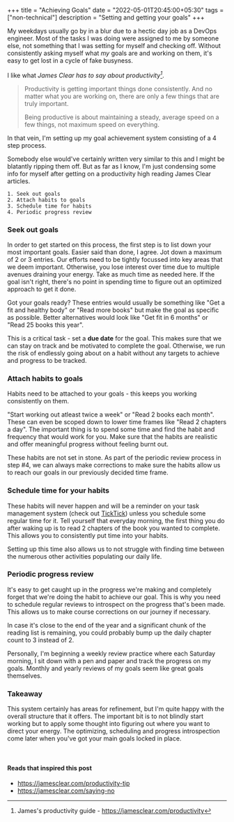 +++
title = "Achieving Goals"
date = "2022-05-01T20:45:00+05:30"
tags = ["non-technical"]
description = "Setting and getting your goals"
+++

My weekdays usually go by in a blur due to a hectic day job as a DevOps engineer. Most of the tasks I was doing were assigned to me by someone else, not something that I was setting for myself and checking off. Without consistently asking myself what *my* goals are and working on them, it's easy to get lost in a cycle of fake busyness. 

I like what <cite>James Clear has to say about productivity[^1]</cite>. 

> Productivity is getting important things done consistently. And no matter what you are working on, there are only a few things that are truly important.
>  
> Being productive is about maintaining a steady, average speed on a few things, not maximum speed on everything. 

[^1]: James's productivity guide - https://jamesclear.com/productivity

In that vein, I'm setting up my goal achievement system consisting of a 4 step process.

Somebody else would've certainly written very similar to this and I might be blatantly ripping them off. But as far as I know, I'm just condensing some info for myself after getting on a productivity high reading James Clear articles.

    1. Seek out goals
    2. Attach habits to goals
    3. Schedule time for habits
    4. Periodic progress review

### Seek out goals
In order to get started on this process, the first step is to list down your most important goals. Easier said than done, I agree. Jot down a maximum of 2 or 3 entries. Our efforts need to be tightly focussed into key areas that we deem important. Otherwise, you lose interest over time due to multiple avenues draining your energy. Take as much time as needed here. If the goal isn't right, there's no point in spending time to figure out an optimized approach to get it done.

Got your goals ready? These entries would usually be something like "Get a fit and healthy body" or "Read more books" but make the goal as specific as possible. Better alternatives would look like "Get fit in 6 months" or "Read 25 books this year".

This is a critical task - set a **due date** for the goal. This makes sure that we can stay on track and be motivated to complete the goal. Otherwise, we run the risk of endlessly going about on a habit without any targets to achieve and progress to be tracked.

### Attach habits to goals
Habits need to be attached to your goals - this keeps you working consistently on them.

"Start working out atleast twice a week" or "Read 2 books each month". These can even be scoped down to lower time frames like "Read 2 chapters a day". The important thing is to spend some time and find the habit and frequency that would work for you. Make sure that the habits are realistic and offer meaningful progress without feeling burnt out.

These habits are not set in stone. As part of the periodic review process in step #4, we can always make corrections to make sure the habits allow us to reach our goals in our previously decided time frame.

### Schedule time for your habits
These habits will never happen and will be a reminder on your task management system (check out [TickTick](https://ticktick.com/)) unless you schedule some regular time for it. Tell yourself that everyday morning, the first thing you do after waking up is to read 2 chapters of the book you wanted to complete. This allows you to consistently put time into your habits.

Setting up this time also allows us to not struggle with finding time between the numerous other activities populating our daily life.

### Periodic progress review
It's easy to get caught up in the progress we're making and completely forget that we're doing the habit to achieve our goal. This is why you need to schedule regular reviews to introspect on the progress that's been made. This allows us to make course corrections on our journey if necessary. 

In case it's close to the end of the year and a significant chunk of the reading list is remaining, you could probably bump up the daily chapter count to 3 instead of 2.

Personally, I'm beginning a weekly review practice where each Saturday morning, I sit down with a pen and paper and track the progress on my goals. Monthly and yearly reviews of my goals seem like great goals themselves. 

### Takeaway
This system certainly has areas for refinement, but I'm quite happy with the overall structure that it offers. The important bit is to not blindly start working but to apply some thought into figuring out where you want to direct your energy. The optimizing, scheduling and progress introspection come later when you've got your main goals locked in place.

&nbsp;

#### Reads that inspired this post
- https://jamesclear.com/productivity-tip
- https://jamesclear.com/saying-no
